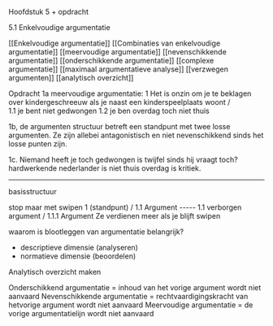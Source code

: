 Hoofdstuk 5 + opdracht

5.1 Enkelvoudige argumentatie

[[Enkelvoudige argumentatie]] 
[[Combinaties van enkelvoudige argumentatie]]
[[meervoudige argumentatie]]
[[nevenschikkende argumentatie]]
[[onderschikkende argumentatie]]
[[complexe argumentatie]]
[[maximaal argumentatieve analyse]]
[[verzwegen argumenten]]
[[analytisch overzicht]]


Opdracht 1a
meervoudige argumentatie:
1 Het is onzin om je te beklagen over kindergeschreeuw als je naast een kinderspeelplaats woont
		  /                                                     \
 1.1 je bent niet gedwongen            1.2 je ben overdag toch niet thuis

1b, de argumenten structuur betreft een standpunt met twee losse argumenten. Ze zijn allebei antagonistisch en niet nevenschikkend sinds het losse punten zijn.

1c. Niemand heeft je toch gedwongen is twijfel sinds hij vraagt toch?
hardwerkende nederlander is niet thuis overdag is kritiek.


---

basisstructuur

stop maar met swipen
		1 (standpunt)
	    /
	1.1 Argument ----- 1.1 verborgen argument
	/ 
1.1.1 Argument
Ze verdienen meer als je blijft swipen

waarom is blootleggen van argumentatie belangrijk?
- descriptieve dimensie (analyseren)
- normatieve dimensie (beoordelen)

Analytisch overzicht maken

Onderschikkend argumentatie = inhoud van het vorige argument wordt niet aanvaard
Nevenschikkende argumentatie = rechtvaardigingskracht van hetvorige argument wordt niet aanvaard
Meervoudige argumentatie = de vorige argumentatielijn wordt niet aanvaard






